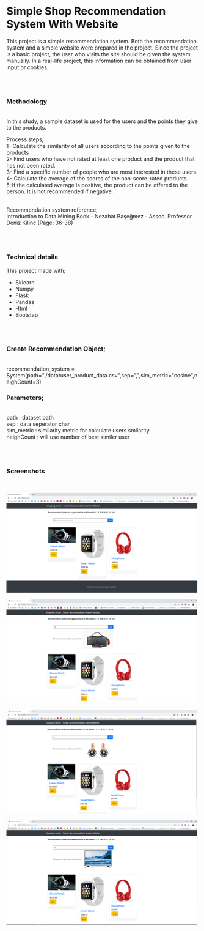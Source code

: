# Simple Shop Recommendation System With Website

This project is a simple recommendation system. Both the recommendation system and a simple website were prepared in the project. Since the project is a basic project, the user who visits the site should be given the system manually. In a real-life project, this information can be obtained from user input or cookies.

<br><br>
<h3>Methodology</h3> <br>
In this study, a sample dataset is used for the users and the points they give to the products.

Process steps;<br>
1- Calculate the similarity of all users according to the points given to the products<br>
2- Find users who have not rated at least one product and the product that has not been rated.<br>
3- Find a specific number of people who are most interested in these users.<br>
4- Calculate the average of the scores of the non-score-rated products.<br>
5-If the calculated average is positive, the product can be offered to the person. It is not recommended if negative.
<br> <br>

Recommendation system reference;<br>
Introduction to Data Mining Book - Nezahat Başeğmez - Assoc. Professor Deniz Kilinc (Page: 36-38)

<br><br>
<h3>Technical details</h3>
This project made with;
<ul>
  <li>Sklearn</li>
  <li>Numpy</li>
  <li>Flask</li>
  <li>Pandas</li>
  <li>Html</li>
  <li>Bootstap</li>
</ul>

<br><br>
<H3>Create Recommendation Object;</H3> <br>
recommendation_system = System(path="./data/user_product_data.csv",sep=",",sim_metric="cosine",neighCount=3)<br>

<H3>Parameters;</H3><br>
path : dataset path <br>
sep : data seperator char <br>
sim_metric : similarity metric for calculate users smilarity <br>
neighCount : will use number of best similer user <br>

<br><br>
<h3>Screenshots</h3> <br>

<img src="./screenshots/ss1.PNG" width="500px"/> <BR>

<img src="./screenshots/ss2.PNG" width="500px"/> <BR>

<img src="./screenshots/ss4.PNG" width="500px"/> <BR>
 
<img src="./screenshots/ss5.PNG" width="500px"/>

